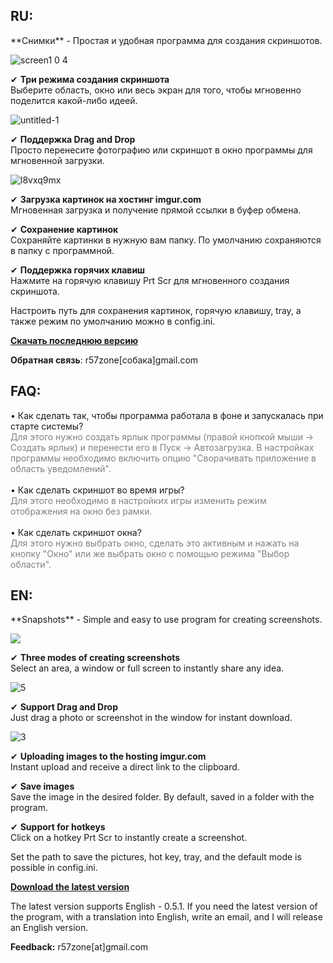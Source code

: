 <h2>RU:</h2>
**Снимки** - Простая и удобная программа для создания скриншотов.

![screen1 0 4](https://cloud.githubusercontent.com/assets/9499881/7238897/df3ef0a8-e7b6-11e4-83d1-67605af2913d.png)

✔ **Три режима создания скриншота**<br>
Выберите область, окно или весь экран для того, чтобы мгновенно поделится какой-либо идеей.<br>

![untitled-1](https://cloud.githubusercontent.com/assets/9499881/7239173/c7e9586a-e7b8-11e4-8a56-d04c4413df06.png)

✔ **Поддержка Drag and Drop**<br>
Просто перенесите фотографию или скриншот в окно программы для мгновенной загрузки.<br>

![l8vxq9mx](https://cloud.githubusercontent.com/assets/9499881/7239082/2ffeeb96-e7b8-11e4-915e-71d35b4e9038.png)

✔ **Загрузка картинок на хостинг imgur.com**<br>
Мгновенная загрузка и получение прямой ссылки в буфер обмена.<br>

✔ **Сохранение картинок**<br>
Сохраняйте картинки в нужную вам папку. По умолчанию сохраняются в папку с программной.<br>

✔ **Поддержка горячих клавиш**<br>
Нажмите на горячую клавишу Prt Scr для мгновенного создания скриншота.<br>

Настроить путь для сохранения картинок, горячую клавишу, tray, а также режим по умолчанию можно в config.ini.

**[Скачать последнюю версию](https://github.com/r57zone/Snapshots-for-Windows/releases)**

**Обратная связь**: r57zone[собака]gmail.com

<h2>FAQ:</h2>
• Как сделать так, чтобы программа работала в фоне и запускалась при старте системы?<br>
<font color="gray">Для этого нужно создать ярлык программы (правой кнопкой мыши → Создать ярлык) и перенести его в Пуск → Автозагрузка. В настройках программы необходимо включить опцию "Сворачивать приложение в область уведомлений".</font><br><br>
• Как сделать скриншот во время игры?<br>
<font color="gray">Для этого необходимо в настройких игры изменить режим отображения на окно без рамки.</font><br>
<br>
• Как сделать скриншот окна?<br>
<font color="gray">Для этого нужно выбрать окно, сделать это активным и нажать на кнопку "Окно" или же выбрать окно с помощью режима "Выбор области".</font>

<h2>EN:</h2>
**Snapshots** - Simple and easy to use program for creating screenshots.

![](https://cloud.githubusercontent.com/assets/9499881/5708161/3ca91fb8-9aa8-11e4-9206-464a03bb980d.png)

✔ **Three modes of creating screenshots**<br>
Select an area, a window or full screen to instantly share any idea.<br>

![5](https://cloud.githubusercontent.com/assets/9499881/5708190/69a35b8c-9aa8-11e4-8b0d-d9dbac9aa678.png)

✔ **Support Drag and Drop**<br>
Just drag a photo or screenshot in the window for instant download.<br>

![3](https://cloud.githubusercontent.com/assets/9499881/5708179/563c4d1a-9aa8-11e4-86e6-967540260a63.png)

✔ **Uploading images to the hosting imgur.com**<br>
Instant upload and receive a direct link to the clipboard.<br>

✔ **Save images**<br>
Save the image in the desired folder. By default, saved in a folder with the program.<br>

✔ **Support for hotkeys**<br>
Click on a hotkey Prt Scr to instantly create a screenshot.<br>

Set the path to save the pictures, hot key, tray, and the default mode is possible in config.ini.

**[Download the latest version](https://github.com/r57zone/Snapshots-for-Windows/releases/tag/0.5)**

The latest version supports English - 0.5.1. If you need the latest version of the program, with a translation into English, write an email, and I will release an English version.

**Feedback:** r57zone[at]gmail.com